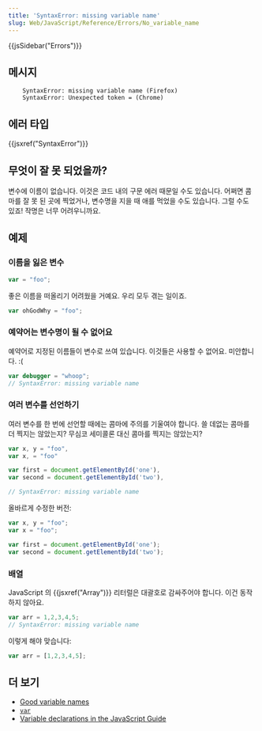```yaml
---
title: 'SyntaxError: missing variable name'
slug: Web/JavaScript/Reference/Errors/No_variable_name
---
```

{{jsSidebar("Errors")}}

## 메시지

```
    SyntaxError: missing variable name (Firefox)
    SyntaxError: Unexpected token = (Chrome)
```

## 에러 타입

{{jsxref("SyntaxError")}}

## 무엇이 잘 못 되었을까?

변수에 이름이 없습니다. 이것은 코드 내의 구문 에러 때문일 수도 있습니다. 어쩌면 콤마를 잘 못 된 곳에 찍었거나, 변수명을 지을 때 애를 먹었을 수도 있습니다. 그럴 수도 있죠! 작명은 너무 어려우니까요.

## 예제

### 이름을 잃은 변수

```js example-bad
var = "foo";
```

좋은 이름을 떠올리기 어려웠을 거예요. 우리 모두 겪는 일이죠.

```js example-good
var ohGodWhy = "foo";
```

### 예약어는 변수명이 될 수 없어요

예약어로 지정된 이름들이 변수로 쓰여 있습니다. 이것들은 사용할 수 없어요. 미안합니다. :(

```js example-bad
var debugger = "whoop";
// SyntaxError: missing variable name
```

### 여러 변수를 선언하기

여러 변수를 한 번에 선언할 때에는 콤마에 주의를 기울여야 합니다. 쓸 데없는 콤마를 더 찍지는 않았는지? 무심코 세미콜론 대신 콤마를 찍지는 않았는지?

```js example-bad
var x, y = "foo",
var x, = "foo"

var first = document.getElementById('one'),
var second = document.getElementById('two'),

// SyntaxError: missing variable name
```

올바르게 수정한 버전:

```js example-good
var x, y = "foo";
var x = "foo";

var first = document.getElementById('one');
var second = document.getElementById('two');
```

### 배열

JavaScript 의 {{jsxref("Array")}} 리터럴은 대괄호로 감싸주어야 합니다. 이건 동작하지 않아요.

```js example-bad
var arr = 1,2,3,4,5;
// SyntaxError: missing variable name
```

이렇게 해야 맞습니다:

```js example-good
var arr = [1,2,3,4,5];
```

## 더 보기

- [Good variable names](http://wiki.c2.com/?GoodVariableNames)
- [`var`](/en-US/docs/Web/JavaScript/Reference/Statements/var)
- [Variable declarations in the JavaScript Guide](/en-US/docs/Web/JavaScript/Guide/Grammar_and_types#Declarations)

